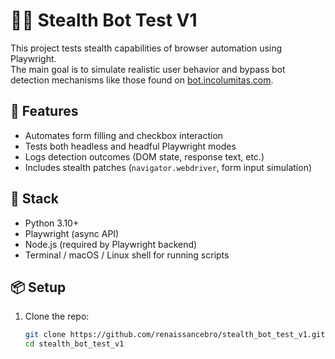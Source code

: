 # 🕵️‍♂️ Stealth Bot Test V1

This project tests stealth capabilities of browser automation using Playwright.  
The main goal is to simulate realistic user behavior and bypass bot detection mechanisms like those found on [bot.incolumitas.com](https://bot.incolumitas.com/).

## 🚀 Features

- Automates form filling and checkbox interaction
- Tests both headless and headful Playwright modes
- Logs detection outcomes (DOM state, response text, etc.)
- Includes stealth patches (`navigator.webdriver`, form input simulation)

## 🧰 Stack

- Python 3.10+
- Playwright (async API)
- Node.js (required by Playwright backend)
- Terminal / macOS / Linux shell for running scripts

## 📦 Setup

1. Clone the repo:
   ```bash
   git clone https://github.com/renaissancebro/stealth_bot_test_v1.git
   cd stealth_bot_test_v1
